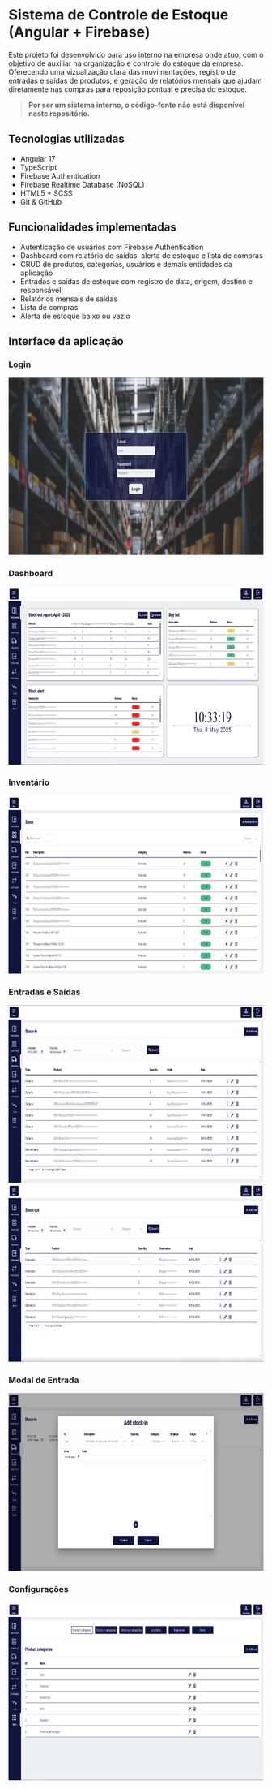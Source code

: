 # Sistema de Controle de Estoque (Angular + Firebase)

Este projeto foi desenvolvido para uso interno na empresa onde atuo, com o objetivo de auxiliar na organização e controle do estoque da empresa. Oferecendo uma vizualização clara das movimentações, registro de entradas e saídas de produtos, e geração de relatórios mensais que ajudam diretamente nas compras para reposição pontual e precisa do estoque.

> **Por ser um sistema interno, o código-fonte não está disponível neste repositório.**

## Tecnologias utilizadas
- Angular 17
- TypeScript
- Firebase Authentication
- Firebase Realtime Database (NoSQL)
- HTML5 + SCSS
- Git & GitHub

## Funcionalidades implementadas
- Autenticação de usuários com Firebase Authentication
- Dashboard com relatório de saídas, alerta de estoque e lista de compras
- CRUD de produtos, categorias, usuários e demais entidades da aplicação
- Entradas e saídas de estoque com registro de data, origem, destino e responsável
- Relatórios mensais de saídas
- Lista de compras
- Alerta de estoque baixo ou vazio

## Interface da aplicação

### Login
<img src="./images/login.png" alt="Página de login" height="350"/>

### Dashboard
<img src="./images/dashboard.png" alt="Página do dashboard" height="350"/>

### Inventário
<img src="./images/stock.png" alt="Página do estoque" height="350"/>

### Entradas e Saídas
<img src="./images/stock-in.png" alt="Página de entradas" height="350"/>
<img src="./images/stock-out.png" alt="Página de Saídas" height="350"/>

### Modal de Entrada
<img src="./images/form.png" alt="Formulário de entradas" height="350"/>

### Configurações
<img src="./images/configs.png" alt="Página de configurações" height="350"/>

